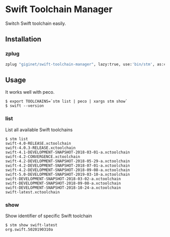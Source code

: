 # Swift Toolchain Manager

Switch Swift toolchain easily.

## Installation

### zplug

```zsh
zplug "giginet/swift-toolchain-manager", lazy:true, use:'bin/stm', as:command
```

## Usage

It works well with peco.

```console
$ export TOOLCHAINS=`stm list | peco | xargs stm show`
$ swift --version
```

### list

List all available Swift toolchains

```console
$ stm list
swift-4.0-RELEASE.xctoolchain
swift-4.0.3-RELEASE.xctoolchain
swift-4.1-DEVELOPMENT-SNAPSHOT-2018-03-01-a.xctoolchain
swift-4.2-CONVERGENCE.xctoolchain
swift-4.2-DEVELOPMENT-SNAPSHOT-2018-05-29-a.xctoolchain
swift-4.2-DEVELOPMENT-SNAPSHOT-2018-07-01-a.xctoolchain
swift-4.2-DEVELOPMENT-SNAPSHOT-2018-09-08-a.xctoolchain
swift-5.0-DEVELOPMENT-SNAPSHOT-2019-03-10-a.xctoolchain
swift-DEVELOPMENT-SNAPSHOT-2018-03-02-a.xctoolchain
swift-DEVELOPMENT-SNAPSHOT-2018-09-08-a.xctoolchain
swift-DEVELOPMENT-SNAPSHOT-2018-10-24-a.xctoolchain
swift-latest.xctoolchain
```

### show

Show identifier of specific Swift toolchain

```console
$ stm show swift-latest
org.swift.5020190310a
```
